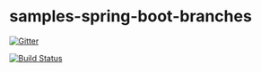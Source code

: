 # samples-spring-boot-branches

[![Gitter](https://badges.gitter.im/Join%20Chat.svg)](https://gitter.im/izeye/samples-spring-boot-branches?utm_source=badge&utm_medium=badge&utm_campaign=pr-badge&utm_content=body_badge)

[![Build Status](https://travis-ci.org/izeye/samples-spring-boot-branches.svg?branch=master)](https://travis-ci.org/izeye/samples-spring-boot-branches)
